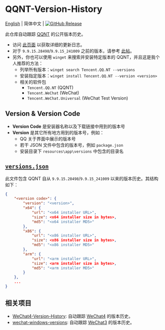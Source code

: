 # QQNT-Version-History

[English](README.md) | 简体中文 | [![GitHub Release](https://img.shields.io/github/v/release/PRO-2684/qqnt-version-history?display_name=release&logo=tencentqq&color=1EBAFC)](https://github.com/PRO-2684/qqnt-version-history/releases/latest)

此仓库自动跟踪 [QQNT](https://im.qq.com/pcqq/index.shtml) 的公开版本历史。

- 访问 [此页面](https://im.qq.com/pcqq/support.html) 以获取详细的更新日志。
- 对于 `9.9.15.28498`/`9.9.15_241009` 之前的版本，请参考 [此帖](https://bbs.pcbeta.com/forum.php?mod=viewthread&tid=1969561)。
- 另外，你也可以使用 `winget` 来搜索并安装特定版本的 QQNT，并且这是我个人推荐的方法：
    - 列举所有版本：`winget search Tencent.QQ.NT --versions`
    - 安装指定版本：`winget install Tencent.QQ.NT --version <version>`
    - 相关的软件包
        - `Tencent.QQ.NT` (QQNT)
        - `Tencent.WeChat` (WeChat)
        - `Tencent.WeChat.Universal` (WeChat Test Version)

## Version & Version Code

- **Version Code** 是安装器名称以及下载链接中用到的版本号
- **Version** 是其它所有地方用到的版本号，例如：
    - QQ 关于界面中展示的版本号
    - 若干 JSON 文件中包含的版本号，例如 `package.json`
    - 安装目录下 `resources\app\versions` 中包含的目录名

## [`versions.json`](./versions.json)

此文件包含 QQNT 自从 `9.9.15.28498`/`9.9.15_241009` 以来的版本历史。其结构如下：

```json
{
    "<version code>": {
        "version": "<version>",
        "x64": {
            "url": "<x64 installer URL>",
            "size": <x64 installer size in bytes>,
            "md5": "<x64 installer MD5>"
        },
        "x86": {
            "url": "<x86 installer URL>",
            "size": <x86 installer size in bytes>,
            "md5": "<x86 installer MD5>"
        },
        "arm": {
            "url": "<arm installer URL>",
            "size": <arm installer size in bytes>,
            "md5": "<arm installer MD5>"
        }
    },
    ...
}
```

## 相关项目

- [WeChat4-Version-History](https://github.com/PRO-2684/WeChat4-Version-History): 自动跟踪 [WeChat4](https://pc.weixin.qq.com/) 的版本历史。
- [wechat-windows-versions](https://github.com/tom-snow/wechat-windows-versions): 自动跟踪 [WeChat3](https://pc.weixin.qq.com/) 的版本历史。
